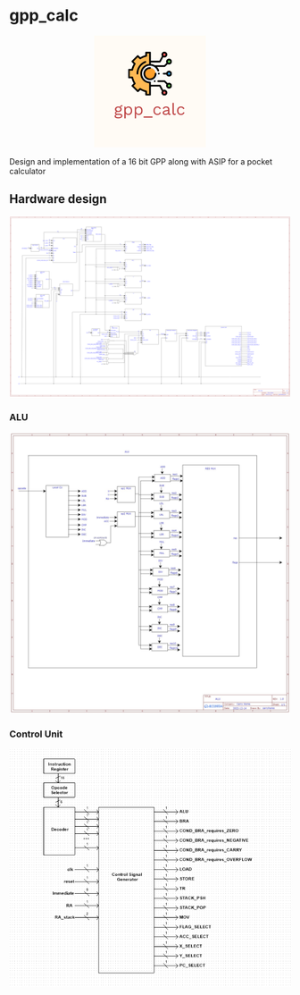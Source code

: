 # gpp_calc

<p align="center">
  <img src="doc/gpp_calc.png" width = "200" height = "200">
</p>

Design and implementation of a 16 bit GPP along with ASIP for a pocket calculator

## Hardware design

<p align="center">
  <img src="doc/DesignHardware.png">
</p>

### ALU

<p align="center">
  <img src="doc/ALU.png">
</p>

### Control Unit

<p align="center">
  <img src="doc/ControlUnit.png">
</p>
